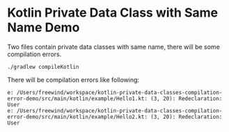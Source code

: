 Kotlin Private Data Class with Same Name Demo
==============================================

Two files contain private data classes with same name, there will be some compilation errors.

```
./gradlew compileKotlin
```

There will be compilation errors like following:

```
e: /Users/freewind/workspace/kotlin-private-data-classes-compilation-error-demo/src/main/kotlin/example/Hello1.kt: (3, 20): Redeclaration: User
e: /Users/freewind/workspace/kotlin-private-data-classes-compilation-error-demo/src/main/kotlin/example/Hello2.kt: (3, 20): Redeclaration: User
```